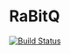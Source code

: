 # RaBitQ

[![Build Status](https://github.com/sadit/RaBitQ.jl/actions/workflows/CI.yml/badge.svg?branch=main)](https://github.com/sadit/RaBitQ.jl/actions/workflows/CI.yml?query=branch%3Amain)

